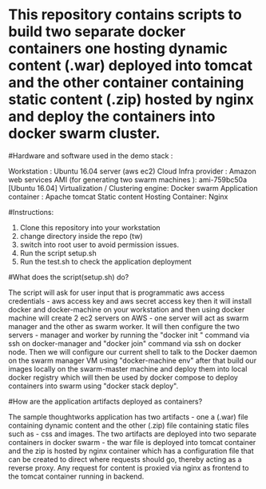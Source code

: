 # This repository contains scripts to build two separate docker containers one hosting dynamic content (.war) deployed into tomcat and the other container containing static content (.zip) hosted by nginx and deploy the containers into docker swarm cluster.

#Hardware and software used in the demo stack :

Workstation : Ubuntu 16.04 server (aws ec2)
Cloud Infra provider : Amazon web services
AMI (for generating two swarm machines ): ami-759bc50a [Ubuntu 16.04]
Virtualization / Clustering engine: Docker swarm
Application container : Apache tomcat
Static content Hosting Container: Nginx


#Instructions:

1. Clone this repository into your workstation
2. change directory inside the repo (tw)
3. switch into root user to avoid permission issues.
4. Run the script setup.sh
5. Run the test.sh to check the application deployment

#What does the script(setup.sh) do?

The script will ask for user input that is programmatic aws access credentials - aws access key and aws secret access key then it will install docker and docker-machine on your workstation and then using docker machine will create 2 ec2 servers on AWS - one server will act as swarm manager and the other as swarm worker. It will then configure the two servers - manager and worker by running the "docker init 
" command via ssh on docker-manager and "docker join" command via ssh on docker node. Then we will configure our current shell to talk to the Docker daemon on the swarm manager VM using "docker-machine env" after that build our images locally on the swarm-master machine and deploy them into local docker registry which will then be used by docker compose to deploy containers into swarm using "docker stack deploy".

#How are the application artifacts deployed as containers?

The sample thoughtworks application has two artifacts - one a (.war) file containing dynamic content and the other (.zip) file containing static files such as - css and images. The two artifacts are deployed into two separate containers in docker swarm - the war file is deployed into tomcat container and the zip is hosted by nginx container which has a configuration file that can be created to direct where requests should go, thereby acting as a reverse proxy. Any request for content is proxied via nginx as frontend to the tomcat container running in backend.



